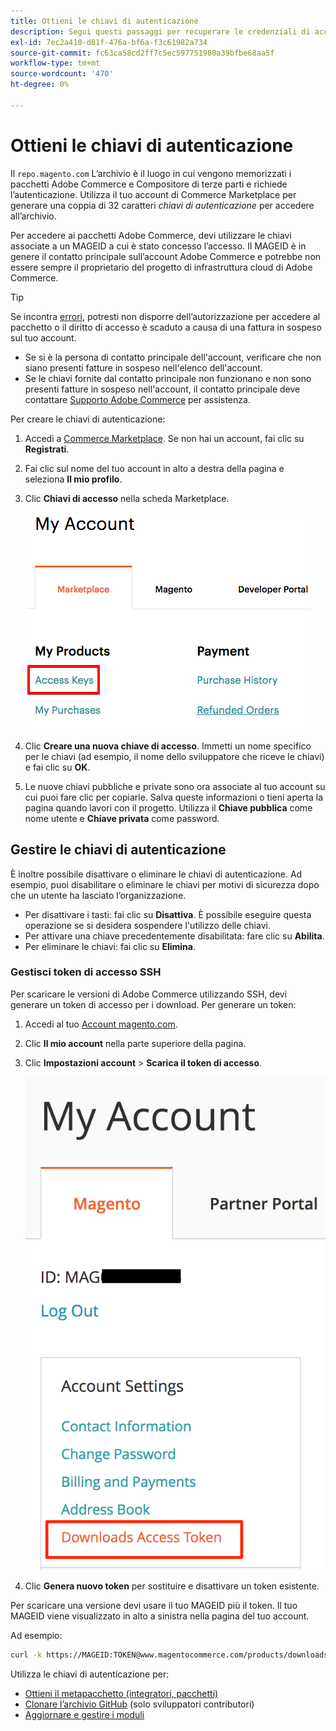 ```yaml
---
title: Ottieni le chiavi di autenticazione
description: Segui questi passaggi per recuperare le credenziali di accesso ai pacchetti di Adobe Commerce Composer su repo.magento.com.
exl-id: 7ec2a410-d81f-476a-bf6a-f3c61982a734
source-git-commit: fc63ca58cd2ff7c5ec597751980a39bfbe68aa5f
workflow-type: tm+mt
source-wordcount: '470'
ht-degree: 0%

---
```


# Ottieni le chiavi di autenticazione

Il `repo.magento.com` L’archivio è il luogo in cui vengono memorizzati i pacchetti Adobe Commerce e Compositore di terze parti e richiede l’autenticazione. Utilizza il tuo account di Commerce Marketplace per generare una coppia di 32 caratteri *chiavi di autenticazione* per accedere all’archivio.

Per accedere ai pacchetti Adobe Commerce, devi utilizzare le chiavi associate a un MAGEID a cui è stato concesso l’accesso. Il MAGEID è in genere il contatto principale sull’account Adobe Commerce e potrebbe non essere sempre il proprietario del progetto di infrastruttura cloud di Adobe Commerce.

>[!TIP]
>
>Se incontra [errori](https://experienceleague.adobe.com/docs/commerce-knowledge-base/kb/troubleshooting/deployment/magento-commerce-cloud-repo-could-not-be-accessed-403-forbidden-or-404-not-found-error-when-deploying.html), potresti non disporre dell’autorizzazione per accedere al pacchetto o il diritto di accesso è scaduto a causa di una fattura in sospeso sul tuo account.
>
>* Se si è la persona di contatto principale dell&#39;account, verificare che non siano presenti fatture in sospeso nell&#39;elenco dell&#39;account.
>* Se le chiavi fornite dal contatto principale non funzionano e non sono presenti fatture in sospeso nell&#39;account, il contatto principale deve contattare [Supporto Adobe Commerce](https://experienceleague.adobe.com/docs/commerce-knowledge-base/kb/help-center-guide/magento-help-center-user-guide.html#submit-ticket) per assistenza.

Per creare le chiavi di autenticazione:

1. Accedi a [Commerce Marketplace](https://commercemarketplace.adobe.com/). Se non hai un account, fai clic su **Registrati**.

1. Fai clic sul nome del tuo account in alto a destra della pagina e seleziona **Il mio profilo**.

1. Clic **Chiavi di accesso** nella scheda Marketplace.

   ![Chiavi di accesso sicure a Commerce Marketplace](../../assets/installation/cloud_access-key.png)

1. Clic **Creare una nuova chiave di accesso**. Immetti un nome specifico per le chiavi (ad esempio, il nome dello sviluppatore che riceve le chiavi) e fai clic su **OK**.

1. Le nuove chiavi pubbliche e private sono ora associate al tuo account su cui puoi fare clic per copiarle. Salva queste informazioni o tieni aperta la pagina quando lavori con il progetto. Utilizza il **Chiave pubblica** come nome utente e **Chiave privata** come password.

## Gestire le chiavi di autenticazione

È inoltre possibile disattivare o eliminare le chiavi di autenticazione. Ad esempio, puoi disabilitare o eliminare le chiavi per motivi di sicurezza dopo che un utente ha lasciato l’organizzazione.

* Per disattivare i tasti: fai clic su **Disattiva**. È possibile eseguire questa operazione se si desidera sospendere l&#39;utilizzo delle chiavi.
* Per attivare una chiave precedentemente disabilitata: fare clic su **Abilita**.
* Per eliminare le chiavi: fai clic su **Elimina**.

### Gestisci token di accesso SSH

Per scaricare le versioni di Adobe Commerce utilizzando SSH, devi generare un token di accesso per i download. Per generare un token:

1. Accedi al tuo [Account magento.com](https://account.magento.com/customer/account/login).
1. Clic **Il mio account** nella parte superiore della pagina.
1. Clic **Impostazioni account** > **Scarica il token di accesso**.

   ![Accedere alle chiavi](../../assets/installation/connect_keys1.png)

1. Clic **Genera nuovo token** per sostituire e disattivare un token esistente.

Per scaricare una versione devi usare il tuo MAGEID più il token. Il tuo MAGEID viene visualizzato in alto a sinistra nella pagina del tuo account.

Ad esempio:

```bash
curl -k https://MAGEID:TOKEN@www.magentocommerce.com/products/downloads/info/help
```

Utilizza le chiavi di autenticazione per:

* [Ottieni il metapacchetto (integratori, pacchetti)](../composer.md)
* [Clonare l’archivio GitHub](https://developer.adobe.com/commerce/contributor/guides/install/clone-repository/) (solo sviluppatori contributori)
* [Aggiornare e gestire i moduli](../../upgrade/modules/upgrade.md)
